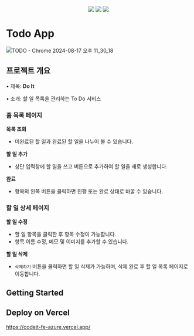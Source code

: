 <div align="center">
<img src="https://img.shields.io/badge/TypeScript-007ACC?style=for-the-badge&logo=typescript&logoColor=white" />
<img src="https://img.shields.io/badge/Next.js-000?logo=nextdotjs&logoColor=fff&style=for-the-badge" />
<img src="https://img.shields.io/badge/styled--components-DB7093?style=for-the-badge&logo=styled-components&logoColor=white" />
</div>

# Todo App
![TODO - Chrome 2024-08-17 오후 11_30_18](https://github.com/user-attachments/assets/889f3c6e-e763-4864-84fb-44bcb6a3bfb8)

## **프로젝트 개요**

• 제목: **Do It**

• 소개: 할 일 목록을 관리하는 To Do 서비스

### 홈 목록 페이지

**목록 조회**

- 미완료된 할 일과 완료된 할 일을 나누어 볼 수 있습니다.

**할 일 추가**

- 상단 입력창에 할 일을 쓰고 버튼으로 추가하여 할 일을 새로 생성합니다.

**완료**

- 항목의 왼쪽 버튼을 클릭하면 진행 또는 완료 상태로 바꿀 수 있습니다.

### 할 일 상세 페이지

**할 일 수정**

- 할 일 항목을 클릭한 후 항목 수정이 가능합니다.
- 항목 이름 수정, 메모 및 이미지를 추가할 수 있습니다.

**할 일 삭제**

- `삭제하기` 버튼을 클릭하면 할 일 삭제가 가능하며, 삭제 완료 후 할 일 목록 페이지로 이동합니다.


## Getting Started

## Deploy on Vercel
https://codeit-fe-azure.vercel.app/
